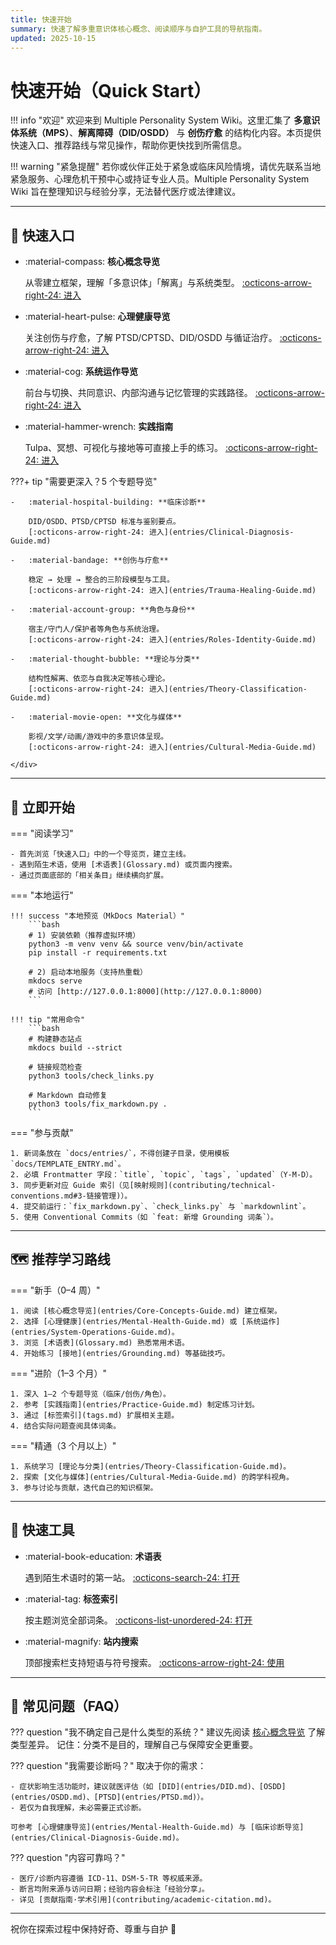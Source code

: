 ```yaml
---
title: 快速开始
summary: 快速了解多重意识体核心概念、阅读顺序与自护工具的导航指南。
updated: 2025-10-15
---
```


# 快速开始（Quick Start）

!!! info "欢迎"
    欢迎来到 Multiple Personality System Wiki。这里汇集了 **多意识体系统（MPS）**、**解离障碍（DID/OSDD）** 与 **创伤疗愈** 的结构化内容。本页提供快速入口、推荐路线与常见操作，帮助你更快找到所需信息。

!!! warning "紧急提醒"
    若你或伙伴正处于紧急或临床风险情境，请优先联系当地紧急服务、心理危机干预中心或持证专业人员。Multiple Personality System Wiki 旨在整理知识与经验分享，无法替代医疗或法律建议。

---

## 🎯 快速入口

<div class="grid cards" markdown>

-   :material-compass: **核心概念导览**

    从零建立框架，理解「多意识体」「解离」与系统类型。
    [:octicons-arrow-right-24: 进入](entries/Core-Concepts-Guide.md)

-   :material-heart-pulse: **心理健康导览**

    关注创伤与疗愈，了解 PTSD/CPTSD、DID/OSDD 与循证治疗。
    [:octicons-arrow-right-24: 进入](entries/Mental-Health-Guide.md)

-   :material-cog: **系统运作导览**

    前台与切换、共同意识、内部沟通与记忆管理的实践路径。
    [:octicons-arrow-right-24: 进入](entries/System-Operations-Guide.md)

-   :material-hammer-wrench: **实践指南**

    Tulpa、冥想、可视化与接地等可直接上手的练习。
    [:octicons-arrow-right-24: 进入](entries/Practice-Guide.md)

</div>

???+ tip "需要更深入？5 个专题导览"
    <div class="grid cards" markdown>

    -   :material-hospital-building: **临床诊断**

        DID/OSDD、PTSD/CPTSD 标准与鉴别要点。
        [:octicons-arrow-right-24: 进入](entries/Clinical-Diagnosis-Guide.md)

    -   :material-bandage: **创伤与疗愈**

        稳定 → 处理 → 整合的三阶段模型与工具。
        [:octicons-arrow-right-24: 进入](entries/Trauma-Healing-Guide.md)

    -   :material-account-group: **角色与身份**

        宿主/守门人/保护者等角色与系统治理。
        [:octicons-arrow-right-24: 进入](entries/Roles-Identity-Guide.md)

    -   :material-thought-bubble: **理论与分类**

        结构性解离、依恋与自我决定等核心理论。
        [:octicons-arrow-right-24: 进入](entries/Theory-Classification-Guide.md)

    -   :material-movie-open: **文化与媒体**

        影视/文学/动画/游戏中的多意识体呈现。
        [:octicons-arrow-right-24: 进入](entries/Cultural-Media-Guide.md)

    </div>

---

## 🚀 立即开始

=== "阅读学习"

    - 首先浏览「快速入口」中的一个导览页，建立主线。
    - 遇到陌生术语，使用 [术语表](Glossary.md) 或页面内搜索。
    - 通过页面底部的「相关条目」继续横向扩展。

=== "本地运行"

    !!! success "本地预览（MkDocs Material）"
        ```bash
        # 1) 安装依赖（推荐虚拟环境）
        python3 -m venv venv && source venv/bin/activate
        pip install -r requirements.txt

        # 2) 启动本地服务（支持热重载）
        mkdocs serve
        # 访问 [http://127.0.0.1:8000](http://127.0.0.1:8000)
        ```

    !!! tip "常用命令"
        ```bash
        # 构建静态站点
        mkdocs build --strict

        # 链接规范检查
        python3 tools/check_links.py

        # Markdown 自动修复
        python3 tools/fix_markdown.py .
        ```

=== "参与贡献"

    1. 新词条放在 `docs/entries/`，不得创建子目录，使用模板 `docs/TEMPLATE_ENTRY.md`。
    2. 必填 Frontmatter 字段：`title`, `topic`, `tags`, `updated`（Y-M-D）。
    3. 同步更新对应 Guide 索引（见[映射规则](contributing/technical-conventions.md#3-链接管理)）。
    4. 提交前运行：`fix_markdown.py`、`check_links.py` 与 `markdownlint`。
    5. 使用 Conventional Commits（如 `feat: 新增 Grounding 词条`）。

---

## 🗺️ 推荐学习路线

=== "新手（0–4 周）"

    1. 阅读 [核心概念导览](entries/Core-Concepts-Guide.md) 建立框架。
    2. 选择 [心理健康](entries/Mental-Health-Guide.md) 或 [系统运作](entries/System-Operations-Guide.md)。
    3. 浏览 [术语表](Glossary.md) 熟悉常用术语。
    4. 开始练习 [接地](entries/Grounding.md) 等基础技巧。

=== "进阶（1–3 个月）"

    1. 深入 1–2 个专题导览（临床/创伤/角色）。
    2. 参考 [实践指南](entries/Practice-Guide.md) 制定练习计划。
    3. 通过 [标签索引](tags.md) 扩展相关主题。
    4. 结合实际问题查阅具体词条。

=== "精通（3 个月以上）"

    1. 系统学习 [理论与分类](entries/Theory-Classification-Guide.md)。
    2. 探索 [文化与媒体](entries/Cultural-Media-Guide.md) 的跨学科视角。
    3. 参与讨论与贡献，迭代自己的知识框架。

---

## 🔎 快速工具

<div class="grid cards" markdown>

-   :material-book-education: **术语表**

    遇到陌生术语时的第一站。
    [:octicons-search-24: 打开](Glossary.md)

-   :material-tag: **标签索引**

    按主题浏览全部词条。
    [:octicons-list-unordered-24: 打开](tags.md)

-   :material-magnify: **站内搜索**

    顶部搜索栏支持短语与符号搜索。
    [:octicons-arrow-right-24: 使用](index.md)

</div>

---

## 📌 常见问题（FAQ）

??? question "我不确定自己是什么类型的系统？"
    建议先阅读 [核心概念导览](entries/Core-Concepts-Guide.md) 了解类型差异。
    记住：分类不是目的，理解自己与保障安全更重要。

??? question "我需要诊断吗？"
    取决于你的需求：

    - 症状影响生活功能时，建议就医评估（如 [DID](entries/DID.md)、[OSDD](entries/OSDD.md)、[PTSD](entries/PTSD.md)）。
    - 若仅为自我理解，未必需要正式诊断。

    可参考 [心理健康导览](entries/Mental-Health-Guide.md) 与 [临床诊断导览](entries/Clinical-Diagnosis-Guide.md)。

??? question "内容可靠吗？"

    - 医疗/诊断内容遵循 ICD‑11、DSM‑5‑TR 等权威来源。
    - 断言均附来源与访问日期；经验内容会标注「经验分享」。
    - 详见 [贡献指南·学术引用](contributing/academic-citation.md)。

---

祝你在探索过程中保持好奇、尊重与自护 💙
